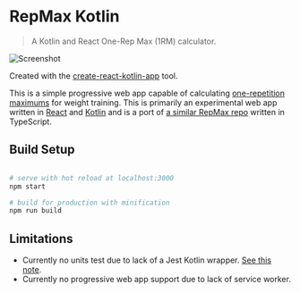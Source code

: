 # RepMax Kotlin

> A Kotlin and React One-Rep Max (1RM) calculator.

![Screenshot](https://imgur.com/Q8BputN.png)

Created with the [create-react-kotlin-app](https://github.com/JetBrains/create-react-kotlin-app) tool.

This is a simple progressive web app capable of calculating [one-repetition maximums](https://en.wikipedia.org/wiki/One-repetition_maximum) for weight training.
This is primarily an experimental web app written in [React](https://reactjs.org/) and [Kotlin](https://kotlinlang.org/) and is a port of [a similar RepMax repo](https://github.com/ckjeldgaard/repmax) written in TypeScript.

## Build Setup

``` bash

# serve with hot reload at localhost:3000
npm start

# build for production with minification
npm run build

```

## Limitations

* Currently no units test due to lack of a Jest Kotlin wrapper. [See this note](https://github.com/JetBrains/create-react-kotlin-app#limitations).
* Currently no progressive web app support due to lack of service worker.